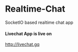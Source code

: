 # Realtime-Chat
SocketIO based realtime chat app

#### Livechat App is live on
  http://livechat.gq
